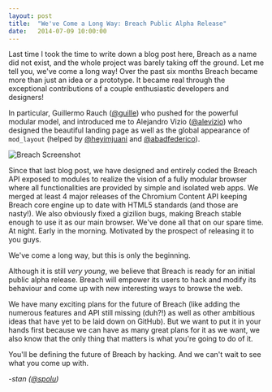 ```yaml
---
layout: post
title:  "We've Come a Long Way: Breach Public Alpha Release"
date:   2014-07-09 10:00:00
---
```


Last time I took the time to write down a blog post here, Breach as a name did not exist, and the whole project was barely taking off the ground. Let me tell you, we've come a long way! Over the past six months Breach became more than just an idea or a prototype. It became real through the exceptional contributions of a couple enthusiastic developers and designers!

In particular, Guillermo Rauch ([@guille](http://github.com/guille)) who pushed for the powerful modular model, and introduced me to Alejandro Vizio ([@alevizio](http://github.com/alevizio)) who designed the beautiful landing page as well as the global appearance of `mod_layout` (helped by [@heyimjuani](http://github.com/heyimjuani) and [@abadfederico](http://github.com/abadfederico)).

![Breach Screenshot](http://i.imgur.com/oHslEHv.png)

Since that last blog post, we have designed and entirely coded the Breach API exposed to modules to realize the vision of a fully modular browser where all functionalities are provided by simple and isolated web apps. We merged at least 4 major releases of the Chromium Content API keeping Breach core engine up to date with HTML5 standards (and those are nasty!). We also obviously fixed a gizilion bugs, making Breach stable enough to use it as our main browser. We've done all that on our spare time. At night. Early in the morning. Motivated by the prospect of releasing it to you guys.

We've come a long way, but this is only the beginning.

Although it is still *very young*, we believe that Breach is ready for an initial public alpha release. Breach will empower its users to hack and modify its behaviour and come up with new interesting ways to browse the web.

We have many exciting plans for the future of Breach (like adding the numerous features and API still missing (duh?!) as well as other ambitious ideas that have yet to be laid down on GitHub). But we want to put it in your hands first because we can have as many great plans for it as we want, we also know that the only thing that matters is what you're going to do of it.

You'll be defining the future of Breach by hacking. And we can't wait to see what you come up with.

*-stan ([@spolu](https://twitter.com/spolu))*

